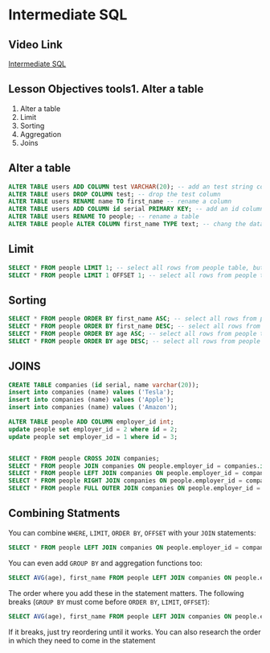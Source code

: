 # Intermediate SQL

## Video Link

[Intermediate SQL](https://www.youtube.com/watch?v=cYZVvWJu5Qs&list=PLdnONIhPScSQqXfMndCJRYWQl-0uApORf&index=22)

## Lesson Objectives tools1. Alter a table

1. Alter a table
1. Limit
1. Sorting
1. Aggregation
1. Joins

## Alter a table

```sql
ALTER TABLE users ADD COLUMN test VARCHAR(20); -- add an test string column
ALTER TABLE users DROP COLUMN test; -- drop the test column
ALTER TABLE users RENAME name TO first_name -- rename a column
ALTER TABLE users ADD COLUMN id serial PRIMARY KEY; -- add an id column that increments with each new row
ALTER TABLE users RENAME TO people; -- rename a table
ALTER TABLE people ALTER COLUMN first_name TYPE text; -- chang the data type of a column
```

## Limit

```sql
SELECT * FROM people LIMIT 1; -- select all rows from people table, but show only the first column
SELECT * FROM people LIMIT 1 OFFSET 1; -- select all rows from people table, but show only one column.  Skip the first row
```

## Sorting

```sql
SELECT * FROM people ORDER BY first_name ASC; -- select all rows from people table, order by name alphabetically
SELECT * FROM people ORDER BY first_name DESC; -- select all rows from people table, order by name reverse alphabetically
SELECT * FROM people ORDER BY age ASC; -- select all rows from people table, order by age ascending
SELECT * FROM people ORDER BY age DESC; -- select all rows from people table, order by age descending
```

## JOINS

```sql
CREATE TABLE companies (id serial, name varchar(20));
insert into companies (name) values ('Tesla');
insert into companies (name) values ('Apple');
insert into companies (name) values ('Amazon');

ALTER TABLE people ADD COLUMN employer_id int;
update people set employer_id = 2 where id = 2;
update people set employer_id = 1 where id = 3;


SELECT * FROM people CROSS JOIN companies;
SELECT * FROM people JOIN companies ON people.employer_id = companies.id -- find all people who have an employer_id column set and show which company they work for
SELECT * FROM people LEFT JOIN companies ON people.employer_id = companies.id -- find all people have an employer_id column set and show which company they work for.  In addition to this set, add on all people who do not have an employer_id column set
SELECT * FROM people RIGHT JOIN companies ON people.employer_id = companies.id -- find all people have an employer_id column set and show which company they work for.  In addition to this set, add on all companies who do not have any people with employer_id columns set to the company's id column
SELECT * FROM people FULL OUTER JOIN companies ON people.employer_id = companies.id; -- find all people have an employer_id column set and show which company they work for.  In addition to this set, add on all companies who do not have any people with employer_id columns set to the company's id column and all people who do not have an employer_id column set
```

## Combining Statments

You can combine `WHERE`, `LIMIT`, `ORDER BY`, `OFFSET` with your `JOIN` statements:

```sql
SELECT * FROM people LEFT JOIN companies ON people.employer_id = companies.id WHERE first_name LIKE 'M%' ORDER BY age ASC LIMIT 2 OFFSET 1;
```

You can even add `GROUP BY` and aggregation functions too:

```sql
SELECT AVG(age), first_name FROM people LEFT JOIN companies ON people.employer_id = companies.id WHERE first_name LIKE 'M%' GROUP BY first_name ORDER BY avg ASC LIMIT 2 OFFSET 1;
```

The order where you add these in the statement matters.  The following breaks (`GROUP BY` must come before `ORDER BY`, `LIMIT`, `OFFSET`):

```sql
SELECT AVG(age), first_name FROM people LEFT JOIN companies ON people.employer_id = companies.id WHERE first_name LIKE 'M%' ORDER BY avg ASC LIMIT 2 OFFSET 1 GROUP BY first_name;
```

If it breaks, just try reordering until it works.  You can also research the order in which they need to come in the statement
